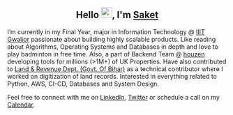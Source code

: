 <!-- ### Hi, I'm Saket! &nbsp;&nbsp;<sup> &#12299;I love to code and build cool products. Currently, learning AWS Infrastructure.</sup> -->

<h2 align="center">Hello <img src="https://github.com/TheDudeThatCode/TheDudeThatCode/blob/master/Assets/Hi.gif" width="25px">, I'm <a href=https://saketsaumya.info target="blank">Saket</a> </h2>

<p>

I’m  currently in my Final Year, major in Information Technology @ <a href=https://iiitm.ac.in target="blank">IIIT Gwalior</a> passionate about building highly scalable products. Like reading about Algorithms, Operating Systems and Databases in depth and love to play badminton in free time. Also, a part of Backend Team @ <a href=https://houzen.co.uk target="blank">houzen</a> developing tools for millions (>1M+) of UK Properties. Have also contributed to <a href=http://biharbhumi.bihar.gov.in/Biharbhumi/ target="blank">Land & Revenue Dept. (Govt. Of Bihar)</a> as a technical contributor where I worked on digitization of land records. Interested in everything related to Python, AWS, CI-CD, Databases and System Design.
  
Feel free to connect with me on <a href=https://www.linkedin.com/in/saket13/ target="blank">LinkedIn</a>,  <a href=https://www.twitter.com/saket13_/ target="blank">Twitter</a> or schedule a call on my <a href=https://calendly.com/saket13/talk-to-saket target="blank">Calendar</a>.
  
</p>



